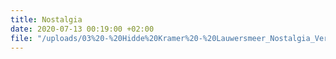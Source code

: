 ```yaml
---
title: Nostalgia
date: 2020-07-13 00:19:00 +02:00
file: "/uploads/03%20-%20Hidde%20Kramer%20-%20Lauwersmeer_Nostalgia_Versie3_Vol.mp3"
---
```


